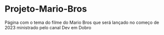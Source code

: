 # Projeto-Mario-Bros
Página com o tema do filme do Mario Bros que será lançado no começo de 2023 ministrado pelo canal Dev em Dobro
